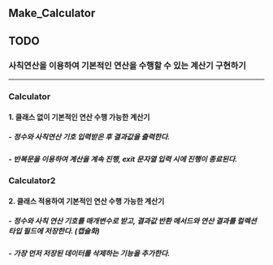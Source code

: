 ## Make_Calculator

## TODO
### 사칙연산을 이용하여 기본적인 연산을 수행할 수 있는 계산기 구현하기
---
### Calculator
#### 1. 클래스 없이 기본적인 연산 수행 가능한 계산기
##### - 정수와 사칙연산 기호 입력받은 후 결과값을 출력한다.
##### - 반복문을 이용하여 계산을 계속 진행, exit 문자열 입력 시에 진행이 종료된다.

### Calculator2
#### 2. 클래스 적용하여 기본적인 연산 수행 가능한 계산기
##### - 정수와 사칙 연산 기호를 매개변수로 받고, 결과값 반환 메서드와 연산 결과를 컬렉션 타입 필드에 저장한다. (캡슐화)
##### - 가장 먼저 저장된 데이터를 삭제하는 기능을 추가한다.
